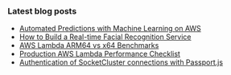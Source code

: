 ### Latest blog posts

<!-- BLOG-POST-LIST:START -->
- [Automated Predictions with Machine Learning on AWS](https://abashev.com/automated-predictions-with-machine-learning-on-aws/)
- [How to Build a Real-time Facial Recognition Service](https://abashev.com/how-to-build-a-real-time-facial-recognition-service/)
- [AWS Lambda ARM64 vs x64 Benchmarks](https://abashev.com/aws-lambda-arm64-vs-x64-benchmarks/)
- [Production AWS Lambda Performance Checklist](https://abashev.com/production-aws-lambda-performance-checklist/)
- [Authentication of SocketCluster connections with Passport.js](https://abashev.com/authentication-of-socketcluster-connections-with-passport-js/)
<!-- BLOG-POST-LIST:END -->
